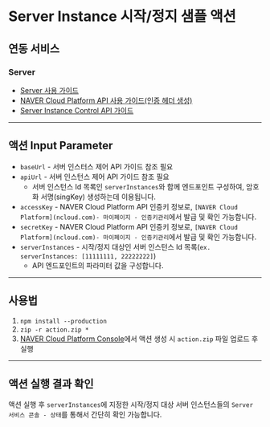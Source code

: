 # Server Instance 시작/정지 샘플 액션
## 연동 서비스
### Server
+ [Server 사용 가이드](https://guide.ncloud-docs.com/docs/compute-server-virtualmachineserver-overview-vpc)
+ [NAVER Cloud Platform API 사용 가이드(인증 헤더 생성)](https://api.ncloud-docs.com/docs/common-ncpapi)
+ [Server Instance Control API 가이드](https://api.ncloud-docs.com/docs/compute-vserver-server-startserverinstances)

---
## 액션 Input Parameter
+ `baseUrl` - 서버 인스터스 제어 API 가이드 참조 필요
+ `apiUrl` - 서버 인스턴스 제어 API 가이드 참조 필요
  + 서버 인스턴스 Id 목록인 `serverInstances`와 함께 엔드포인트 구성하여, 암호화 서명(singKey) 생성하는데 이용됩니다.
+ `accessKey` - NAVER Cloud Platform API 인증키 정보로, `[NAVER Cloud Platform](ncloud.com)- 마이페이지 - 인증키관리`에서 발급 및 확인 가능합니다.
+ `secretKey` - NAVER Cloud Platform API 인증키 정보로, `[NAVER Cloud Platform](ncloud.com)- 마이페이지 - 인증키관리`에서 발급 및 확인 가능합니다.
+ `serverInstances` - 시작/정지 대상인 서버 인스턴스 Id 목록(`ex. serverInstances: [11111111, 22222222]`)
  + API 엔드포인트의 파라미터 값을 구성합니다.

---
## 사용법
1. `npm install --production`
2. `zip -r action.zip *`
3. [NAVER Cloud Platform Console](console.ncloud.com)에서 액션 생성 시 `action.zip` 파일 업로드 후 실행

---
## 액션 실행 결과 확인
액션 실행 후 `serverInstances`에 지정한 시작/정지 대상 서버 인스턴스들의 `Server 서비스 콘솔 - 상태`를 통해서 간단히 확인 가능합니다.
